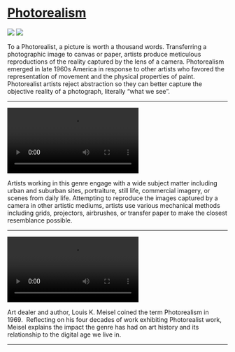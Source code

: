 # [Photorealism](http://artsmia.github.io/griot/#/stories/1097)

![](http://cdn.dx.artsmia.org/thumbs/tn_null.jpg)
![](http://cdn.dx.artsmia.org/thumbs/tn_.jpg)

To a Photorealist, a picture is worth a thousand words. Transferring a photographic image to canvas or paper, artists produce meticulous reproductions of the reality captured by the lens of a camera. Photorealism emerged in late 1960s America in response to other artists who favored the representation of movement and the physical properties of paint. Photorealist artists reject abstraction so they can better capture the objective reality of a photograph, literally “what we see”.

---

<video src='null'></video>

Artists working in this genre engage with a wide subject matter including urban and suburban sites, portraiture, still life, commercial imagery, or scenes from daily life. Attempting to reproduce the images captured by a camera in other artistic mediums, artists use various mechanical methods including grids, projectors, airbrushes, or transfer paper to make the closest resemblance possible.

---

<video src='null'></video>

Art dealer and author, Louis K. Meisel coined the term Photorealism in 1969.  Reflecting on his four decades of work exhibiting Photorealist work, Meisel explains the impact the genre has had on art history and its relationship to the digital age we live in. 

---
